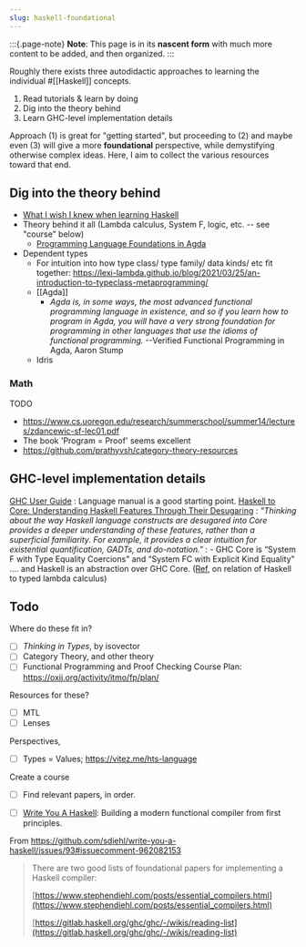 ```yaml
---
slug: haskell-foundational
---
```


:::{.page-note}
**Note**: This page is in its **nascent form** with much more content to be added, and then organized.
:::

Roughly there exists three autodidactic approaches to learning the individual #[[Haskell]] concepts.

1. Read tutorials & learn by doing
1. Dig into the theory behind
2. Learn GHC-level implementation details

Approach (1) is great for "getting started", but proceeding to (2) and maybe even (3) will give a more **foundational** perspective, while demystifying otherwise complex ideas. Here, I aim to collect the various resources toward that end.

## Dig into the theory behind

- [What I wish I knew when learning Haskell](http://dev.stephendiehl.com/hask/)
- Theory behind it all (Lambda calculus, System F, logic, etc. -- see "course" below)
	- [Programming Language Foundations in Agda](https://plfa.github.io/)
- Dependent types
	- For intuition into how type class/ type family/ data kinds/ etc fit together: https://lexi-lambda.github.io/blog/2021/03/25/an-introduction-to-typeclass-metaprogramming/
	- [[Agda]]
		- *Agda is, in some ways, the most advanced functional programming language in existence, and so if you learn how to program in Agda, you will have a very strong foundation for programming in other languages that use the idioms of functional programming.* --Verified Functional Programming in Agda, Aaron Stump
	- Idris
	
### Math

TODO

- https://www.cs.uoregon.edu/research/summerschool/summer14/lectures/zdancewic-sf-lec01.pdf
- The book 'Program = Proof' seems excellent
- https://github.com/prathyvsh/category-theory-resources


## GHC-level implementation details

[GHC User Guide](https://downloads.haskell.org/ghc/latest/docs/html/users_guide/)
: Language manual is a good starting point.
[Haskell to Core: Understanding Haskell Features Through Their Desugaring](https://serokell.io/blog/haskell-to-core)
: *"Thinking about the way Haskell language constructs are desugared into Core provides a deeper understanding of these features, rather than a superficial familiarity. For example, it provides a clear intuition for existential quantification, GADTs, and do-notation."*
: - GHC Core is “System F with Type Equality Coercions" and “System FC with Explicit Kind Equality" .... and Haskell is an abstraction over GHC Core. ([Ref](https://old.reddit.com/r/haskell/comments/qn2xwc/importance_of_lambda_calculus/hjemcat/?context=1), on relation of Haskell to typed lambda calculus)


## Todo

Where do these fit in?

- [ ] _Thinking in Types_, by isovector
- [ ] Category Theory, and other theory
- [ ] Functional Programming and Proof Checking Course Plan: https://oxij.org/activity/itmo/fp/plan/

Resources for these?

- [ ] MTL
- [ ] Lenses

Perspectives,

- [ ] Types = Values; https://vitez.me/hts-language

Create a course

- [ ] Find relevant papers, in order.
- [ ] [Write You A Haskell](https://github.com/sdiehl/write-you-a-haskell): Building a modern functional compiler from first principles.


From https://github.com/sdiehl/write-you-a-haskell/issues/93#issuecomment-962082153

> There are two good lists of foundational papers for implementing a Haskell compiler:
> 
> [https://www.stephendiehl.com/posts/essential_compilers.html](https://www.stephendiehl.com/posts/essential_compilers.html)
> 
> [https://gitlab.haskell.org/ghc/ghc/-/wikis/reading-list](https://gitlab.haskell.org/ghc/ghc/-/wikis/reading-list)
